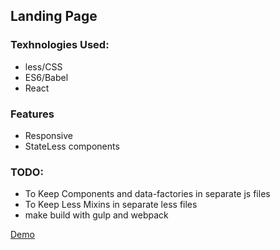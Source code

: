 <h2>Landing Page</h2>
<h3>Texhnologies Used:</h3>
<ul>
  <li>less/CSS</li>
  <li>ES6/Babel</li>
  <li>React</li>
</ul>

<h3>Features</h3>
<ul>
  <li>Responsive</li>
  <li>StateLess components</li>
</ul>
<h3>TODO:</h3>
<ul>
  <li>To Keep Components and data-factories in separate js files
  <li>To Keep Less Mixins in separate less files
  <li> make build with gulp and webpack</li>
</ul>

<a href="http://rawgit.com/shishirarora3/landing-page/master/index.html" target="_blank">Demo</a>
